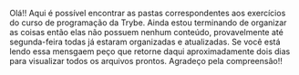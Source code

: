 Olá!! Aqui é possível encontrar as pastas correspondentes aos exercícios do curso de programação da Trybe. Ainda estou terminando de organizar as coisas então elas não possuem nenhum conteúdo, provavelmente até segunda-feira todas já estaram organizadas e atualizadas. Se você está lendo essa mensgaem peço que retorne daqui aproximadamente dois dias para visualizar todos os arquivos prontos. Agradeço pela compreensão!!
